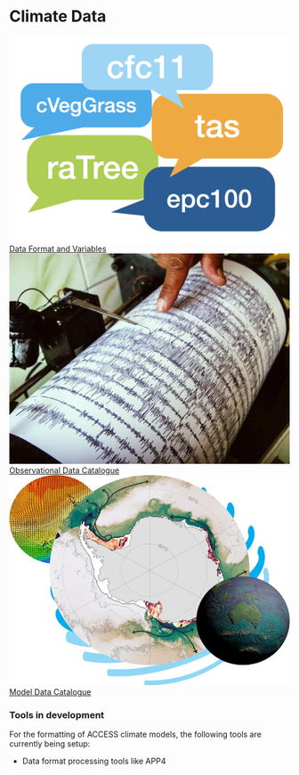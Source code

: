 # Climate Data


<div class="card-container">
    <a href="format_variables" class="vertical-card aspect-ratio1to1">
        <div class="card-image-container">
            <img src="../../assets/model_evaluation/model_evaluation_variables.png" alt="Data format and variables" class="img-contain white-background with-padding"></img>
        </div>
        <div class="card-text-container bold ">Data Format and Variables</div>
    </a>
    <a href="../model_evaluation_observational_catalogs" class="vertical-card aspect-ratio1to1">
        <div class="card-image-container">
            <img src="../../assets/model_evaluation/model_evaluation_obs_catalog.jpg" alt="A picture of a seismograph recording seismic waves during an earthquake visualises the link to our Observational Data Catalogue. Image credit: Wf Sihardian—EyeEm/Getty Images" title="Image credit: Wf Sihardian—EyeEm/Getty Images" class="img-cover"></img>
        </div>
        <div class="card-text-container bold ">Observational Data Catalogue</div>
    </a>
    <a href="../model_evaluation_model_catalogs" class="vertical-card aspect-ratio1to1">
        <div class="card-image-container">
            <img src="../../assets/model_evaluation/model_evaluation_model_catalog.jpg" alt="MED Conda Environment" class="img-contain white-background with-padding"></img>
        </div>
        <div class="card-text-container bold ">Model Data Catalogue</div>
    </a>
</div>

### Tools in development

For the formatting of ACCESS climate models, the following tools are currently being setup:  

* Data format processing tools like APP4